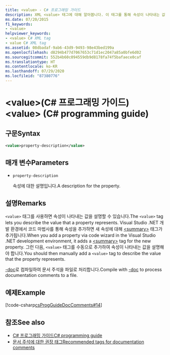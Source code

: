 ```yaml
---
title: <value> - C# 프로그래밍 가이드
description: XML <value> 태그에 대해 알아봅니다. 이 태그를 통해 속성이 나타내는 값을 설명할 수 있습니다.
ms.date: 07/20/2015
f1_keywords:
- <value>
helpviewer_keywords:
- <value> C# XML tag
- value C# XML tag
ms.assetid: 08dbadaf-9ab6-43d9-9493-98e43bed199a
ms.openlocfilehash: d8294b477d7067653c71d1ec2047a85a0bfe6d02
ms.sourcegitcommit: 552b4b60c094559db9d8178fa74f5bafaece0caf
ms.translationtype: HT
ms.contentlocale: ko-KR
ms.lasthandoff: 07/29/2020
ms.locfileid: "87380776"
---
```

# <a name="value-c-programming-guide"></a><span data-ttu-id="92892-105">\<value>(C# 프로그래밍 가이드)</span><span class="sxs-lookup"><span data-stu-id="92892-105">\<value> (C# programming guide)</span></span>

## <a name="syntax"></a><span data-ttu-id="92892-106">구문</span><span class="sxs-lookup"><span data-stu-id="92892-106">Syntax</span></span>

```xml
<value>property-description</value>
```

## <a name="parameters"></a><span data-ttu-id="92892-107">매개 변수</span><span class="sxs-lookup"><span data-stu-id="92892-107">Parameters</span></span>

- `property-description`

  <span data-ttu-id="92892-108">속성에 대한 설명입니다.</span><span class="sxs-lookup"><span data-stu-id="92892-108">A description for the property.</span></span>

## <a name="remarks"></a><span data-ttu-id="92892-109">설명</span><span class="sxs-lookup"><span data-stu-id="92892-109">Remarks</span></span>

<span data-ttu-id="92892-110">`<value>` 태그를 사용하면 속성이 나타내는 값을 설명할 수 있습니다.</span><span class="sxs-lookup"><span data-stu-id="92892-110">The `<value>` tag lets you describe the value that a property represents.</span></span> <span data-ttu-id="92892-111">Visual Studio .NET 개발 환경에서 코드 마법사를 통해 속성을 추가하면 새 속성에 대해 [\<summary>](./summary.md) 태그가 추가됩니다.</span><span class="sxs-lookup"><span data-stu-id="92892-111">When you add a property via code wizard in the Visual Studio .NET development environment, it adds a [\<summary>](./summary.md) tag for the new property.</span></span> <span data-ttu-id="92892-112">그런 다음, `<value>` 태그를 수동으로 추가하여 속성이 나타내는 값을 설명해야 합니다.</span><span class="sxs-lookup"><span data-stu-id="92892-112">You should then manually add a `<value>` tag to describe the value that the property represents.</span></span>

<span data-ttu-id="92892-113">[-doc](../../language-reference/compiler-options/doc-compiler-option.md)로 컴파일하여 문서 주석을 파일로 처리합니다.</span><span class="sxs-lookup"><span data-stu-id="92892-113">Compile with [-doc](../../language-reference/compiler-options/doc-compiler-option.md) to process documentation comments to a file.</span></span>

## <a name="example"></a><span data-ttu-id="92892-114">예제</span><span class="sxs-lookup"><span data-stu-id="92892-114">Example</span></span>

[!code-csharp[csProgGuideDocComments#14](~/samples/snippets/csharp/VS_Snippets_VBCSharp/csProgGuideDocComments/CS/DocComments.cs#14)]

## <a name="see-also"></a><span data-ttu-id="92892-115">참조</span><span class="sxs-lookup"><span data-stu-id="92892-115">See also</span></span>

- [<span data-ttu-id="92892-116">C# 프로그래밍 가이드</span><span class="sxs-lookup"><span data-stu-id="92892-116">C# programming guide</span></span>](../index.md)
- [<span data-ttu-id="92892-117">문서 주석에 대한 권장 태그</span><span class="sxs-lookup"><span data-stu-id="92892-117">Recommended tags for documentation comments</span></span>](./recommended-tags-for-documentation-comments.md)
